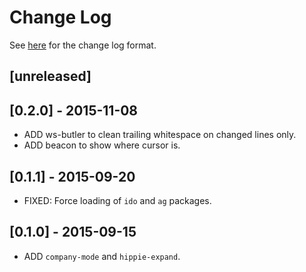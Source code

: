 # Change Log
See [here](http://keepachangelog.com/) for the change log format. 

## [unreleased]

## [0.2.0] - 2015-11-08
- ADD ws-butler to clean trailing whitespace on changed lines only.
- ADD beacon to show where cursor is.

## [0.1.1] - 2015-09-20
- FIXED: Force loading of `ido` and `ag` packages.

## [0.1.0] - 2015-09-15
- ADD `company-mode` and `hippie-expand`.

